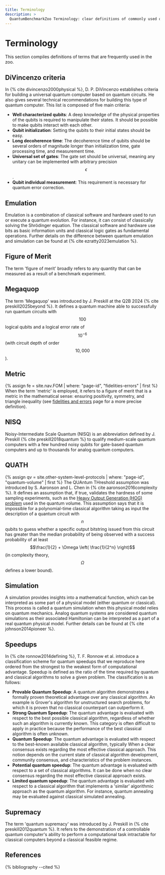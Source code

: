 ```yaml
---
title: Terminology
description: >
  QuantumBenchmarkZoo Terminology: clear definitions of commonly used quantum computing terms.
---
```

# Terminology

This section compiles definitions of terms that are frequently used in the zoo.

## DiVincenzo criteria

In {% cite divincenzo2000physical %}, D. P. DiVincenzo establishes criteria for building a universal quantum computer based on quantum circuits. He also gives several technical recommendations for building this type of quantum computer. This list is composed of five main criteria:
- **Well characterized qubits**: A deep knowledge of the physical properties of the qubits is required to manipulate their states. It should be possible to make qubits interact with each other.
- **Qubit initialization**: Setting the qubits to their initial states should be easy.
- **Long decoherence time**: The decoherence time of qubits should be several orders of magnitude longer than initialization time, gate processing time, and measurement time.
- **Universal set of gates**: The gate set should be universal, meaning any unitary can be implemented with arbitrary precision $$\epsilon$$.
- **Qubit individual measurement**: This requirement is necessary for quantum error correction.

## Emulation

Emulation is a combination of classical software and hardware used to run or execute a quantum evolution. For instance, it can consist of classically solving the Shrödinger equation. The classical software and hardware use bits as basic information units and classical logic gates as fundamental operations. Further details on the difference between quantum emulation and simulation can be found at {% cite ezratty2023emulation %}.

## Figure of Merit

The term 'figure of merit' broadly refers to any quantity that can be measured as a result of a benchmark experiment. 

## Megaquop

The term 'Megaquop' was introduced by J. Preskill at the Q2B 2024 {% cite preskill2025beyond %}. It defines a quantum machine able to successfully run quantum circuits with $$100$$ logical qubits and a logical error rate of $$10^{-6}$$ (with circuit depth of order $$10,000$$).

## Metric

{% assign fe = site.nav.FOM | where: "page-id", "fidelities-errors" | first %}
When the term 'metric' is employed, it refers to a figure of merit that is a metric in the mathematical sense: ensuring positivity, symmetry, and triangle inequality (see <a href="{{ fe.url | prepend: site.baseurl }}" target="_blank">fidelities and errors</a> page for a more precise definition).

## NISQ

Noisy-Intermediate Scale Quantum (NISQ) is an abbreviation defined by J. Preskill {% cite preskill2018quantum %} to qualify medium-scale quantum computers with a few hundred noisy qubits for gate-based quantum computers and up to thousands for analog quantum computers.

## QUATH

{% assign qv = site.other-system-level-protocols | where: "page-id", "quantum-volume" | first %}
The QUAntum THreshold assumption was introduced by S. Aaronson and L. Chen in {% cite aaronson2016complexity %}. It defines an assumption that, if true, validates the hardness of some sampling experiments, such as the <a href="{{ qv.url | prepend: site.baseurl }}#heavy-output-generation-problem" target="_blank">Heavy Output Generation (HOG) problem</a> used in the quantum volume. This assumption says that it is impossible for a polynomial-time classical algorithm taking as input the description of a quantum circuit with $$n$$ qubits to guess whether a specific output bitstring issued from this circuit has greater than the median probability of being observed with a success probability of at least $$\frac{1}{2} + \Omega \left( \frac{1}{2^n} \right)$$ (in complexity theory, $$\Omega$$ defines a lower bound).

## Simulation

A simulation provides insights into a mathematical function, which can be interpreted as some part of a physical model (either quantum or classical). This process is called a quantum simulation when this physical model relies on quantum mechanics. Analog quantum systems are considered quantum simulations as their associated Hamiltonian can be interpreted as a part of a real quantum physical model. Further details can be found at {% cite johnson2014pioneer %}.

## Speedups

In {% cite ronnow2014defining %}, T. F. Ronnow et al. introduce a classification scheme for quantum speedups that we reproduce here ordered from the strongest to the weakest form of computational advantage. Speedup is defined as the ratio of the time required by quantum and classical algorithms to solve a given problem. The classification is as follows:
- **Provable Quantum Speedup**: A quantum algorithm demonstrates a formally proven theoretical advantage over any classical algorithm. An example is Grover's algorithm for unstructured search problems, for which it is proven that no classical counterpart can outperform it.
- **Strong Quantum Speedup**: The quantum advantage is evaluated with respect to the best possible classical algorithm, regardless of whether such an algorithm is currently known. This category is often difficult to apply in practice because the performance of the best classical algorithm is often unknown.
- **Quantum Speedup**: The quantum advantage is evaluated with respect to the best-known available classical algorithm, typically When a clear consensus exists regarding the most effective classical approach. This notion depends on the current state of classical algorithm development, community consensus, and characteristics of the problem instances.
- **Potential quantum speedup**: The quantum advantage is evaluated with respect to a set of classical algorithms. It can be done when no clear consensus regarding the most effective classical approach exists.
- **Limited quantum speedup**: The quantum advantage is evaluated with respect to a classical algorithm that implements a 'similar' algorithmic approach as the quantum algorithm. For instance, quantum annealing may be evaluated against classical simulated annealing.

## Supremacy

The term 'quantum supremacy' was introduced by J. Preskill in {% cite preskill2012quantum %}. It refers to the demonstration of a controllable quantum computer's ability to perform a computational task intractable for classical computers beyond a classical feasible regime.

<!-- Add definition on Random Special Unitary Group -->

## References
{% bibliography --cited %}